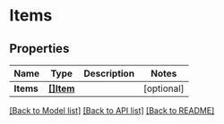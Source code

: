 # Items

## Properties

Name | Type | Description | Notes
------------ | ------------- | ------------- | -------------
**Items** | [**[]Item**](Item.md) |  | [optional] 

[[Back to Model list]](../README.md#documentation-for-models) [[Back to API list]](../README.md#documentation-for-api-endpoints) [[Back to README]](../README.md)


